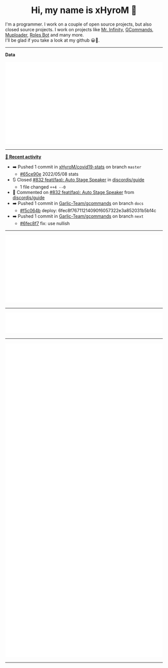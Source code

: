 <p align="center">
    <!-- <img src="https://avatars.githubusercontent.com/u/56601352" width="192" alt="hyro's pfp" /> -->
    <h1 align="center">Hi, my name is xHyroM 👋</h1>
</p>

I'm a programmer. I work on a couple of open source projects, but also closed source projects. I work on projects like [Mr. Infinity](https://discord.com/oauth2/authorize?client_id=720321585625694239&scope=bot%20applications.commands&permissions=8&redirect_uri=https://blobs.gq/imanager&prompt=consent&response_type=code), [GCommands](https://github.com/Garlic-Team/GCommands), [Muploader](https://github.com/xHyroM/Muploder), [Roles Bot](https://github.com/xHyroM/roles-bot) and many more.  
I'll be glad if you take a look at my github 😀👀.

___
**Data**

<img src="https://github.com/xHyroM/xHyroM/blob/master/.cache/base.svg">

___

**[📰 Recent activity](https://github.com/xHyroM)**
* ➡️ Pushed 1 commit in [xHyroM/covid19-stats](https://github.com/xHyroM/covid19-stats) on branch `master`
  * [#65ce90e](https://github.com/xHyroM/covid19-stats/commit/65ce90e) 2022/05/08 stats
* 🔃 Closed [#832 feat(faq): Auto Stage Speaker](https://github.com/discordjs/guide/pull/832) in [discordjs/guide](https://github.com/discordjs/guide)
  * 1 file changed `++4 --0`
* 💬 Commented on [#832 feat(faq): Auto Stage Speaker](https://github.com/discordjs/guide/issues/832) from [discordjs/guide](https://github.com/discordjs/guide)
* ➡️ Pushed 1 commit in [Garlic-Team/gcommands](https://github.com/Garlic-Team/gcommands) on branch `docs`
  * [#f5c064b](https://github.com/Garlic-Team/gcommands/commit/f5c064b) deploy: 6fec8f76711214090f6057322e3a852031b5bf4c
* ➡️ Pushed 1 commit in [Garlic-Team/gcommands](https://github.com/Garlic-Team/gcommands) on branch `next`
  * [#6fec8f7](https://github.com/Garlic-Team/gcommands/commit/6fec8f7) fix: use nullish


___

<img src="https://github.com/xHyroM/xHyroM/blob/master/.cache/isocalendar.svg">

___

<img src="https://github.com/xHyroM/xHyroM/blob/master/.cache/languages.svg">

___

<img src="https://github.com/xHyroM/xHyroM/blob/master/.cache/achievements.svg">

___
